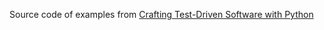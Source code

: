Source code of examples from
<a href="https://www.pythontdd.com/">Crafting Test-Driven Software with Python</a>

